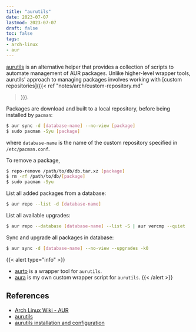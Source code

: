```yaml
---
title: "aurutils"
date: 2023-07-07
lastmod: 2023-07-07
draft: false
toc: false
tags:
- arch-linux
- aur
---
```


[aurutils](https://github.com/AladW/aurutils) is an alternative helper that
provides a collection of scripts to automate management of AUR packages. Unlike
higher-level wrapper tools, aurutils' approach to managing packages involves
working with [custom repositories]({{< ref "notes/arch/custom-repository.md"
>}}).

Packages are download and built to a local repository, before being installed by
`pacman`:

```bash
$ aur sync -d [database-name] --no-view [package]
$ sudo pacman -Syu [package]
```

where `database-name` is the name of the custom repository specified in `/etc/pacman.conf`.

To remove a package,

```bash
$ repo-remove /path/to/db/db.tar.xz [package]
$ rm -rf /path/to/db/[package]
$ sudo pacman -Syu
```

List all added packages from a database:

```bash
$ aur repo --list -d [database-name]
```

List all available upgrades:

```bash
$ aur repo --database [database-name] --list -S | aur vercmp --quiet
```

Sync and upgrade all packages in database:

```bash
$ aur sync -d [database-name] --no-view --upgrades -k0
```

{{< alert type="info" >}}
- [aurto](https://github.com/alexheretic/aurto) is a wrapper tool for `aurutils`.
- [aura](https://github.com/kencx/aura) is my own custom wrapper script for
  `aurutils`.
{{< /alert >}}

## References
- [Arch Linux Wiki - AUR](https://wiki.archlinux.org/title/Arch_User_Repository)
- [aurutils](https://github.com/AladW/aurutils)
- [aurutils installation and
  configuration](https://gist.github.com/geosharma/afe1ea9ebe58cb67aaaba62a0d47bc7a)
